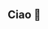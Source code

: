 ## Ciao 👋

<!--
**mapellispotted/mapellispotted** is a ✨ _special_ ✨ repository because its `README.md` (this file) appears on your GitHub profile.

- 👋 Siamo la *redazione* di @mapellispotted
- 👀 Siamo interessati a ridare vita al blog e ai profili social della scuola
- 🌱 Siamo studenti e insegnanti dell'[ITCG Achille Mapelli](https://www.mapelli-monza.edu.it/) di Monza 
- 📫 Mail: redazione@mapelli-monza.edu.it
- ⚡ Fun fact: ...

<!---
mapellispotted/mapellispotted is a ✨ special ✨ repository because its `README.md` (this file) appears on your GitHub profile.
You can click the Preview link to take a look at your changes.
--->

